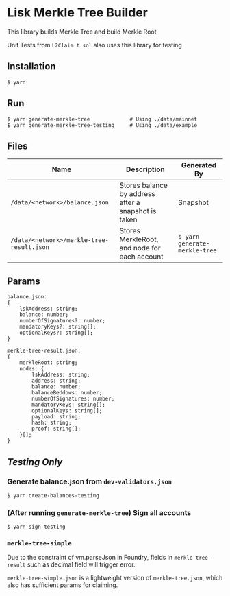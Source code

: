 # Lisk Merkle Tree Builder

This library builds Merkle Tree and build Merkle Root

Unit Tests from `L2Claim.t.sol` also uses this library for testing

## Installation

```
$ yarn
```

## Run

```
$ yarn generate-merkle-tree             # Using ./data/mainnet
$ yarn generate-merkle-tree-testing     # Using ./data/example
```

## Files

| Name                                      | Description                                         | Generated By                  |
| ----------------------------------------- | --------------------------------------------------- | ----------------------------- |
| `/data/<network>/balance.json`            | Stores balance by address after a snapshot is taken | Snapshot                      |
| `/data/<network>/merkle-tree-result.json` | Stores MerkleRoot, and node for each account        | `$ yarn generate-merkle-tree` |

## Params

```
balance.json:
{
    lskAddress: string;
    balance: number;
    numberOfSignatures?: number;
    mandatoryKeys?: string[];
    optionalKeys?: string[];
}

merkle-tree-result.json:
{
    merkleRoot: string;
    nodes: {
        lskAddress: string;
        address: string;
        balance: number;
        balanceBeddows: number;
        numberOfSignatures: number;
        mandatoryKeys: string[];
        optionalKeys: string[];
        payload: string;
        hash: string;
        proof: string[];
    }[];
}
```

## _Testing Only_

### Generate balance.json from `dev-validators.json`

```
$ yarn create-balances-testing
```

### (After running `generate-merkle-tree`) Sign all accounts

```
$ yarn sign-testing
```

### `merkle-tree-simple`

Due to the constraint of vm.parseJson in Foundry, fields in `merkle-tree-result` such as decimal field will trigger error.

`merkle-tree-simple.json` is a lightweight version of `merkle-tree.json`, which also has sufficient params for claiming.
